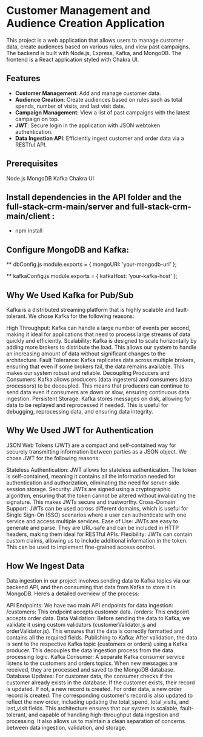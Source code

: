 # Customer Management and Audience Creation Application

This project is a web application that allows users to manage customer data, create audiences based on various rules, and view past campaigns. The backend is built with Node.js, Express, Kafka, and MongoDB. The frontend is a React application styled with Chakra UI.

## Features

- **Customer Management**: Add and manage customer data.
- **Audience Creation**: Create audiences based on rules such as total spends, number of visits, and last visit date.
- **Campaign Management**: View a list of past campaigns with the latest campaign on top.
- **JWT**: Secure login in the application with JSON webtoken authentication.
- **Data Ingestion API**: Efficiently ingest customer and order data via a RESTful API.

## Prerequisites
Node.js
MongoDB
Kafka
Chakra UI

## Install dependencies in the API folder and the full-stack-crm-main/server and full-stack-crm-main/client :
- npm install
## Configure MongoDB and Kafka:
 ** dbConfig.js
module.exports = {
  mongoURI: 'your-mongodb-uri'
};

** kafkaConfig.js
module.exports = {
  kafkaHost: 'your-kafka-host'
};




## Why We Used Kafka for Pub/Sub
Kafka is a distributed streaming platform that is highly scalable and fault-tolerant. We chose Kafka for the following reasons:

High Throughput: Kafka can handle a large number of events per second, making it ideal for applications that need to process large streams of data quickly and efficiently.
Scalability: Kafka is designed to scale horizontally by adding more brokers to distribute the load. This allows our system to handle an increasing amount of data without significant changes to the architecture.
Fault Tolerance: Kafka replicates data across multiple brokers, ensuring that even if some brokers fail, the data remains available. This makes our system robust and reliable.
Decoupling Producers and Consumers: Kafka allows producers (data ingesters) and consumers (data processors) to be decoupled. This means that producers can continue to send data even if consumers are down or slow, ensuring continuous data ingestion.
Persistent Storage: Kafka stores messages on disk, allowing for data to be replayed and reprocessed if needed. This is useful for debugging, reprocessing data, and ensuring data integrity.

## Why We Used JWT for Authentication
JSON Web Tokens (JWT) are a compact and self-contained way for securely transmitting information between parties as a JSON object. We chose JWT for the following reasons:

Stateless Authentication: JWT allows for stateless authentication. The token is self-contained, meaning it contains all the information needed for authentication and authorization, eliminating the need for server-side session storage.
Security: JWTs are signed using a cryptographic algorithm, ensuring that the token cannot be altered without invalidating the signature. This makes JWTs secure and trustworthy.
Cross-Domain Support: JWTs can be used across different domains, which is useful for Single Sign-On (SSO) scenarios where a user can authenticate with one service and access multiple services.
Ease of Use: JWTs are easy to generate and parse. They are URL-safe and can be included in HTTP headers, making them ideal for RESTful APIs.
Flexibility: JWTs can contain custom claims, allowing us to include additional information in the token. This can be used to implement fine-grained access control.
## How We Ingest Data
Data ingestion in our project involves sending data to Kafka topics via our backend API, and then consuming that data from Kafka to store it in MongoDB. Here’s a detailed overview of the process:

API Endpoints: We have two main API endpoints for data ingestion:
/customers: This endpoint accepts customer data.
/orders: This endpoint accepts order data.
Data Validation: Before sending the data to Kafka, we validate it using custom validators (customerValidator.js and orderValidator.js). This ensures that the data is correctly formatted and contains all the required fields.
Publishing to Kafka: After validation, the data is sent to the respective Kafka topic (customers or orders) using a Kafka producer. This decouples the data ingestion process from the data processing logic.
Kafka Consumer: A separate Kafka consumer service listens to the customers and orders topics. When new messages are received, they are processed and saved to the MongoDB database.
Database Updates:
For customer data, the consumer checks if the customer already exists in the database. If the customer exists, their record is updated. If not, a new record is created.
For order data, a new order record is created. The corresponding customer's record is also updated to reflect the new order, including updating the total_spend, total_visits, and last_visit fields.
This architecture ensures that our system is scalable, fault-tolerant, and capable of handling high-throughput data ingestion and processing. It also allows us to maintain a clean separation of concerns between data ingestion, validation, and storage.




